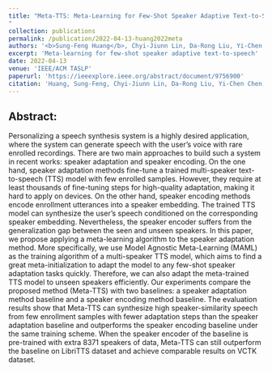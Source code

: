 ```yaml
---
title: "Meta-TTS: Meta-Learning for Few-Shot Speaker Adaptive Text-to-Speech
"
collection: publications
permalink: /publication/2022-04-13-huang2022meta
authors: '<b>Sung-Feng Huang</b>, Chyi-Jiunn Lin, Da-Rong Liu, Yi-Chen Chen, Hung-yi Lee'
excerpt: 'Meta-learning for few-shot speaker adaptive text-to-speech'
date: 2022-04-13
venue: 'IEEE/ACM TASLP'
paperurl: 'https://ieeexplore.ieee.org/abstract/document/9756900'
citation: 'Huang, Sung-Feng, Chyi-Jiunn Lin, Da-Rong Liu, Yi-Chen Chen, and Hung-yi Lee. &quot;Meta-tts: Meta-learning for few-shot speaker adaptive text-to-speech.&quot; IEEE/ACM Transactions on Audio, Speech, and Language Processing 30 (2022): 1558-1571.'
---
```


Abstract:
---
Personalizing a speech synthesis system is a highly desired application, where the system can generate speech with the user’s voice with rare enrolled recordings. There are two main approaches to build such a system in recent works: speaker adaptation and speaker encoding. On the one hand, speaker adaptation methods fine-tune a trained multi-speaker text-to-speech (TTS) model with few enrolled samples. However, they require at least thousands of fine-tuning steps for high-quality adaptation, making it hard to apply on devices. On the other hand, speaker encoding methods encode enrollment utterances into a speaker embedding. The trained TTS model can synthesize the user’s speech conditioned on the corresponding speaker embedding. Nevertheless, the speaker encoder suffers from the generalization gap between the seen and unseen speakers. In this paper, we propose applying a meta-learning algorithm to the speaker adaptation method. More specifically, we use Model Agnostic Meta-Learning (MAML) as the training algorithm of a multi-speaker TTS model, which aims to find a great meta-initialization to adapt the model to any few-shot speaker adaptation tasks quickly. Therefore, we can also adapt the meta-trained TTS model to unseen speakers efficiently. Our experiments compare the proposed method (Meta-TTS) with two baselines: a speaker adaptation method baseline and a speaker encoding method baseline. The evaluation results show that Meta-TTS can synthesize high speaker-similarity speech from few enrollment samples with fewer adaptation steps than the speaker adaptation baseline and outperforms the speaker encoding baseline under the same training scheme. When the speaker encoder of the baseline is pre-trained with extra 8371 speakers of data, Meta-TTS can still outperform the baseline on LibriTTS dataset and achieve comparable results on VCTK dataset.
